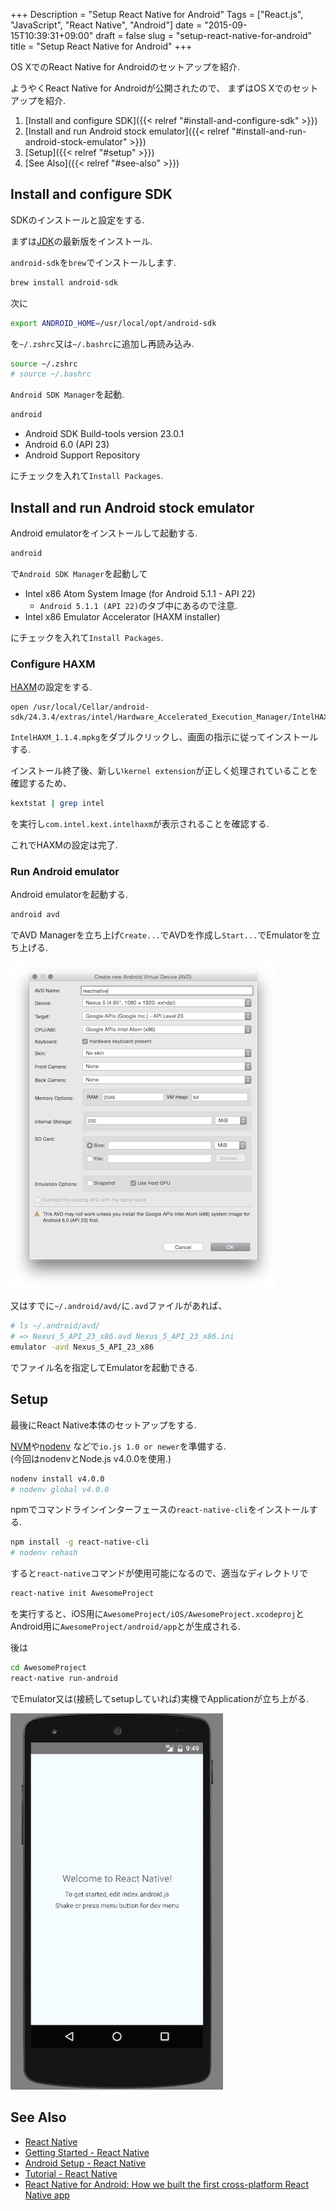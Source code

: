 +++
Description = "Setup React Native for Android"
Tags = ["React.js", "JavaScript", "React Native", "Android"]
date = "2015-09-15T10:39:31+09:00"
draft = false
slug = "setup-react-native-for-android"
title = "Setup React Native for Android"
+++

OS XでのReact Native for Androidのセットアップを紹介.

<!--more-->

ようやくReact Native for Androidが公開されたので、
まずはOS Xでのセットアップを紹介.

1. [Install and configure SDK]({{< relref "#install-and-configure-sdk" >}})
1. [Install and run Android stock emulator]({{< relref "#install-and-run-android-stock-emulator" >}})
1. [Setup]({{< relref "#setup" >}})
1. [See Also]({{< relref "#see-also" >}})


Install and configure SDK
---

SDKのインストールと設定をする.

まずは[JDK](http://www.oracle.com/technetwork/java/javase/downloads/jdk8-downloads-2133151.html)の最新版をインストール.

`android-sdk`を`brew`でインストールします.

```sh
brew install android-sdk
```

次に

```sh
export ANDROID_HOME=/usr/local/opt/android-sdk
```

を`~/.zshrc`又は`~/.bashrc`に追加し再読み込み.

```sh
source ~/.zshrc
# source ~/.bashrc
```

`Android SDK Manager`を起動.

```sh
android
```

- Android SDK Build-tools version 23.0.1
- Android 6.0 (API 23)
- Android Support Repository

にチェックを入れて`Install Packages`.


Install and run Android stock emulator
---

Android emulatorをインストールして起動する.

```sh
android
```

で`Android SDK Manager`を起動して

- Intel x86 Atom System Image (for Android 5.1.1 - API 22)
  - `Android 5.1.1 (API 22)`のタブ中にあるので注意.
- Intel x86 Emulator Accelerator (HAXM installer)

にチェックを入れて`Install Packages`.  

### Configure HAXM

[HAXM](http://developer.android.com/tools/devices/emulator.html#vm-mac)の設定をする.

```
open /usr/local/Cellar/android-sdk/24.3.4/extras/intel/Hardware_Accelerated_Execution_Manager/IntelHAXM_1.1.4.dmg
```

`IntelHAXM_1.1.4.mpkg`をダブルクリックし、画面の指示に従ってインストールする.

インストール終了後、新しい`kernel extension`が正しく処理されていることを確認するため、

```sh
kextstat | grep intel
```

を実行し`com.intel.kext.intelhaxm`が表示されることを確認する.

これでHAXMの設定は完了.

### Run Android emulator

Android emulatorを起動する.

```sh
android avd
```

でAVD Managerを立ち上げ`Create...`でAVDを作成し`Start...`でEmulatorを立ち上げる.

![Create AVD](/images/20150915/CreateAVD.png)

又はすでに`~/.android/avd/`に`.avd`ファイルがあれば、  

```sh
# ls ~/.android/avd/
# => Nexus_5_API_23_x86.avd Nexus_5_API_23_x86.ini
emulator -avd Nexus_5_API_23_x86
```

でファイル名を指定してEmulatorを起動できる.


Setup
---

最後にReact Native本体のセットアップをする.

[NVM](https://github.com/creationix/nvm)や[nodenv](https://github.com/wfarr/nodenv)
などで`io.js 1.0 or newer`を準備する.  
(今回はnodenvとNode.js v4.0.0を使用.)

```sh
nodenv install v4.0.0
# nodenv global v4.0.0
```

npmでコマンドラインインターフェースの`react-native-cli`をインストールする.

```sh
npm install -g react-native-cli
# nodenv rehash
```

すると`react-native`コマンドが使用可能になるので、適当なディレクトリで

```sh
react-native init AwesomeProject
```

を実行すると、iOS用に`AwesomeProject/iOS/AwesomeProject.xcodeproj`と  
Android用に`AwesomeProject/android/app`とが生成される.

後は

```sh
cd AwesomeProject
react-native run-android
```

でEmulator又は(接続してsetupしていれば)実機でApplicationが立ち上がる.

![Welcome to React Native](/images/20150915/welcome-to-react-native.png)


See Also
---

- [React Native](http://facebook.github.io/react-native/)
- [Getting Started - React Native](http://facebook.github.io/react-native/docs/getting-started.html#content)
- [Android Setup - React Native](http://facebook.github.io/react-native/docs/android-setup.html)
- [Tutorial - React Native](http://facebook.github.io/react-native/docs/tutorial.html#content)
- [React Native for Android: How we built the first cross-platform React Native app](https://code.facebook.com/posts/1189117404435352)
